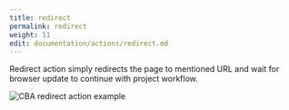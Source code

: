 ```yaml
---
title: redirect
permalink: redirect
weight: 11
edit: documentation/actions/redirect.md
---
```


Redirect action simply redirects the page to mentioned URL and wait for browser update to continue with project workflow. 

![CBA redirect action example](/images/extension/actions/redirect.jpg)
